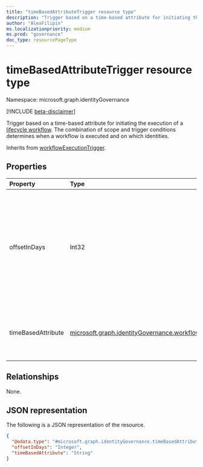 ```yaml
---
title: "timeBasedAttributeTrigger resource type"
description: "Trigger based on a time-based attribute for initiating the execution of a lifecycle workflow. The combination of scope and trigger conditions determine when a workflow is executed and on which identities."
author: "AlexFilipin"
ms.localizationpriority: medium
ms.prod: "governance"
doc_type: resourcePageType
---
```


# timeBasedAttributeTrigger resource type

Namespace: microsoft.graph.identityGovernance

[!INCLUDE [beta-disclaimer](../../includes/beta-disclaimer.md)]

Trigger based on a time-based attribute for initiating the execution of a [lifecycle workflow](../resources/identitygovernance-workflow.md). The combination of scope and trigger conditions determines when a workflow is executed and on which identities.

Inherits from [workflowExecutionTrigger](../resources/identitygovernance-workflowexecutiontrigger.md).

## Properties

|Property|Type|Description|
|:---|:---|:---|
|offsetInDays|Int32|How many days before or after the time-based attribute specified the workflow should trigger. For example, if the attribute is `employeeHireDate` and offsetInDays is -1, then the workflow should trigger one day before the employee hire date. The value can range between -60 and 60 days.|
|timeBasedAttribute|[microsoft.graph.identityGovernance.workflowTriggerTimeBasedAttribute](../resources/identitygovernance-timebasedattributetrigger.md)|Determines which time-based identity property to reference. The possible values are: `employeeHireDate`, `employeeLeaveDateTime`, `unknownFutureValue`.|

## Relationships

None.

## JSON representation

The following is a JSON representation of the resource.
<!-- {
  "blockType": "resource",
  "@odata.type": "microsoft.graph.identityGovernance.timeBasedAttributeTrigger",
  "baseType": "microsoft.graph.identityGovernance.workflowExecutionTrigger"
}
-->
``` json
{
  "@odata.type": "#microsoft.graph.identityGovernance.timeBasedAttributeTrigger",
  "offsetInDays": "Integer",
  "timeBasedAttribute": "String"
}
```
